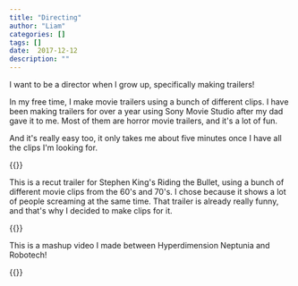 ```yaml
---
title: "Directing"
author: "Liam"
categories: []
tags: []
date:  2017-12-12
description: ""
---
```


I want to be a director when I grow up, specifically making trailers!

In my free time, I make movie trailers using a bunch of different clips. I have been
making trailers for over a year using Sony Movie Studio after my dad gave it to me. 
Most of them are horror movie trailers, and it's a lot of fun. 

And it's really easy too, it only takes me about five minutes once I have all the clips I'm looking for.


{{<youtube zl4askYOZX0>}}

This is a recut trailer for Stephen King's Riding the Bullet, 
using a bunch of different movie clips from the 60's and 70's. 
I chose because it shows a lot of people screaming at the same time.
That trailer is already really funny, and that's why I decided to make clips for it. 

{{<youtube o-LuLglAeKU>}}

This is a mashup video I made between Hyperdimension Neptunia and Robotech!

{{<youtube EkGx1dr4kVQ>}}

